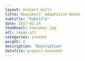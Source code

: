 ```yaml
---
layout: project_multi
title: Newcomers' Adaptation Needs
subtitle: "Subtitle"
date: 2017-02-24
thumbnail: newcomer.jpg
alt: image-alt
categories: present
weight: 2
description: "Description"
datafile: project-newcomer
---
```

